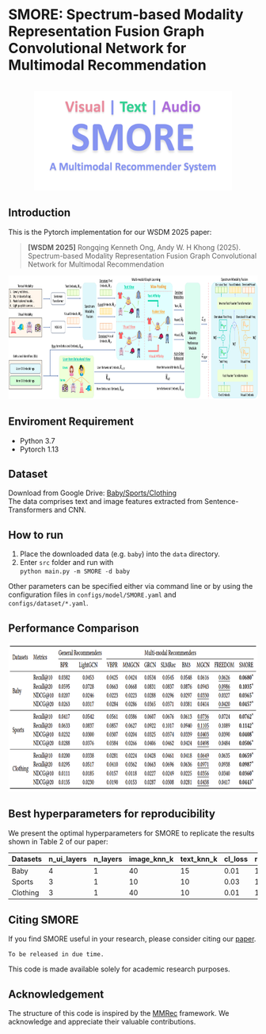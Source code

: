 # SMORE: Spectrum-based Modality Representation Fusion Graph Convolutional Network for Multimodal Recommendation

<!-- PROJECT LOGO -->
<br />
<div align="center">
  <a href="https://github.com/kennethorq/SMORE">
    <img src="images/smore_logo.png" alt="Logo" width="400" height="200">
  </a>
</div>

## Introduction

This is the Pytorch implementation for our WSDM 2025 paper:

>**[WSDM 2025]** Rongqing Kenneth Ong, Andy W. H Khong (2025). Spectrum-based Modality Representation Fusion Graph Convolutional Network for Multimodal Recommendation
<img src="images/smore_framework.png" width="900px" height="250px"/>

## Enviroment Requirement
- Python 3.7
- Pytorch 1.13

## Dataset  
Download from Google Drive: [Baby/Sports/Clothing](https://drive.google.com/drive/folders/13cBy1EA_saTUuXxVllKgtfci2A09jyaG?usp=sharing)  
The data comprises text and image features extracted from Sentence-Transformers and CNN.  

## How to run
1. Place the downloaded data (e.g. `baby`) into the `data` directory.
2. Enter `src` folder and run with  
`python main.py -m SMORE -d baby`  

Other parameters can be specified either via command line or by using the configuration files in `configs/model/SMORE.yaml` and `configs/dataset/*.yaml`.

## Performance Comparison
<div align="center">
    <img src="images/smore_results.png" width="750px" height="300px">
</div>


## Best hyperparameters for reproducibility
We present the optimal hyperparameters for SMORE to replicate the results shown in Table 2 of our paper:  

| Datasets  | n_ui_layers | n_layers | image_knn_k | text_knn_k | cl_loss | reg_weight | dropout_rate |
|-----------|-------------|----------|-------------|------------|---------|------------|--------------|
| Baby      | 4           | 1        | 40           | 15          | 0.01       | 1e-04          | 0.1            |
| Sports    | 3           | 1        | 10           | 10          | 0.03       | 1e-04          | 0            |
| Clothing  | 3           | 1        | 40           | 10          | 0.01       | 1e-05          | 0            |


## Citing SMORE
If you find SMORE useful in your research, please consider citing our [paper](https://doi.org/10.1145/3701551.3703561).
```
To be released in due time.
```
This code is made available solely for academic research purposes.


## Acknowledgement
The structure of this code is inspired by the [MMRec](https://github.com/enoche/MMRec) framework. We acknowledge and appreciate their valuable contributions.